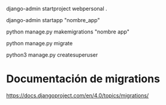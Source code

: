 django-admin startproject webpersonal .

django-admin startapp "nombre_app"

python manage.py makemigrations "nombre app"

python manage.py migrate

python3 manage.py createsuperuser 

# Documentación de migrations
https://docs.djangoproject.com/en/4.0/topics/migrations/
